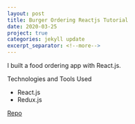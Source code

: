 ```yaml
---
layout: post
title: Burger Ordering Reactjs Tutorial
date: 2020-03-25
project: true
categories: jekyll update
excerpt_separator: <!--more-->
---
```


I built a food ordering app with React.js.

Technologies and Tools Used
- React.js
- Redux.js

[Repo](https://github.com/kinming92/burger-app-tutorial)

